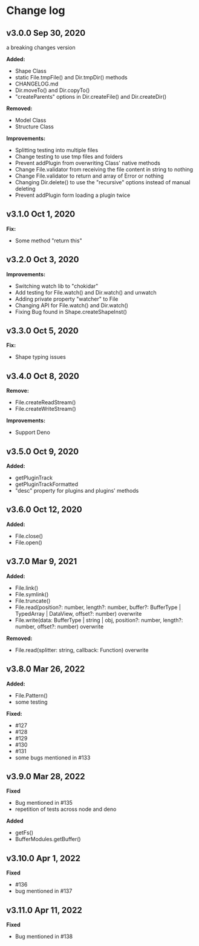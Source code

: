 # Change log

## v3.0.0 Sep 30, 2020

a breaking changes version

**Added:**

- Shape Class
- static File.tmpFile() and Dir.tmpDir() methods
- CHANGELOG.md
- Dir.moveTo() and Dir.copyTo()
- "createParents" options in Dir.createFile() and Dir.createDir()

**Removed:**

- Model Class
- Structure Class

**Improvements:**

- Splitting testing into multiple files
- Change testing to use tmp files and folders
- Prevent addPlugin from overwriting Class' native methods
- Change File.validator from receiving the file content in string to nothing
- Change File.validator to return and array of Error or nothing
- Changing Dir.delete() to use the "recursive" options instead of manual deleting
- Prevent addPlugin form loading a plugin twice

## v3.1.0 Oct 1, 2020

**Fix:**

- Some method "return this"

## v3.2.0 Oct 3, 2020

**Improvements:**

- Switching watch lib to "chokidar"
- Add testing for File.watch() and Dir.watch() and unwatch
- Adding private property "watcher" to File
- Changing API for File.watch() and Dir.watch()
- Fixing Bug found in Shape.createShapeInst()

## v3.3.0 Oct 5, 2020

**Fix:**

- Shape typing issues

## v3.4.0 Oct 8, 2020

**Remove:**

- File.createReadStream()
- File.createWriteStream()

**Improvements:**

- Support Deno

## v3.5.0 Oct 9, 2020

**Added:**

- getPluginTrack
- getPluginTrackFormatted
- "desc" property for plugins and plugins' methods

## v3.6.0 Oct 12, 2020

**Added:**

- File.close()
- File.open()

## v3.7.0 Mar 9, 2021

**Added:**

- File.link()
- File.symlink()
- File.truncate()
- File.read(position?: number, length?: number, buffer?: BufferType | TypedArray | DataView, offset?: number) overwrite
- File.write(data: BufferType | string | obj<any>, position?: number, length?: number, offset?: number) overwrite

**Removed:**

- File.read(splitter: string, callback: Function) overwrite

## v3.8.0 Mar 26, 2022

**Added:**

- File.Pattern()
- some testing

**Fixed:**

- #127
- #128
- #129
- #130
- #131
- some bugs mentioned in #133

## v3.9.0 Mar 28, 2022

**Fixed**

- Bug mentioned in #135
- repetition of tests across node and deno

**Added**

- getFs()
- BufferModules.getBuffer()

## v3.10.0 Apr 1, 2022

**Fixed**

- #136
- bug mentioned in #137

## v3.11.0 Apr 11, 2022

**Fixed**

- Bug mentioned in #138
